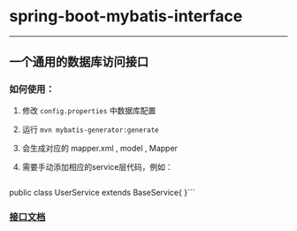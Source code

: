 # spring-boot-mybatis-interface
**********************************
## 一个通用的数据库访问接口
### 如何使用：
1. 修改 `config.properties` 中数据库配置
2. 运行 `mvn mybatis-generator:generate`
3. 会生成对应的 mapper.xml , model , Mapper
4. 需要手动添加相应的service层代码，例如：

	```@Service 
public class UserService extends BaseService<User>{
}```

### [接口文档](https://github.com/wangxy123/spring-boot-mybatis-interface/blob/master/%E6%8E%A5%E5%8F%A3%E6%96%87%E6%A1%A3.pdf)